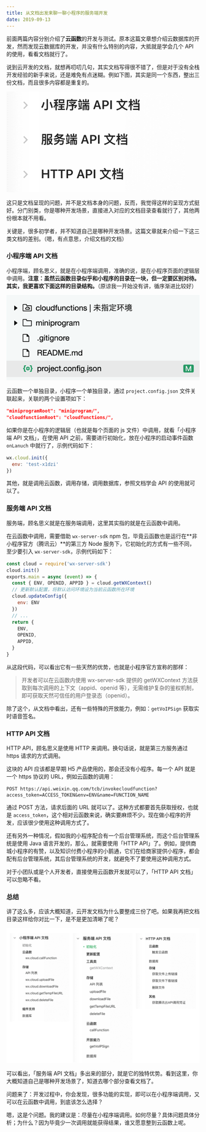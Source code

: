 ```yaml
---
title: 从文档出发来聊一聊小程序的服务端开发
date: 2019-09-13
---
```


前面两篇内容分别介绍了**云函数**的开发与测试。原本这篇文章想介绍云数据库的开发，然而发现云数据库的开发，并没有什么特别的内容，大抵就是学会几个 API 的使用，看看文档就行了。

说到云开发的文档，就想再叨叨几句，其实文档写得很不错了，但是对于没有全栈开发经验的新手来说，还是难免有点迷糊。例如下图，其实是同一个东西，整出三份文档，而且很多内容都是重复的。

![](/image/collections/miniprogram/2019-09-12-15-28-28.png)

这只是文档呈现的问题，并不是文档本身的问题，反而，我觉得这样的呈现方式挺好。分门别类，你是哪种开发场景，直接进入对应的文档目录查看就行了，其他两份根本就不用看。

关键是，很多初学者，并不知道自己是哪种开发场景。这篇文章就来介绍一下这三类文档的差别。（嗯，有点意思，介绍文档的文档）

### 小程序端 API 文档
小程序端，顾名思义，就是在小程序端调用，准确的说，是在小程序页面的逻辑层中调用。**注意：虽然云函数目录似乎和小程序的目录在一块，但一定要区别对待。其实，我更喜欢下面这样的目录结构。**（原谅我一开始没有讲，循序渐进比较好）

![](/image/collections/miniprogram/2019-09-12-16-10-48.png)

云函数一个单独目录，小程序一个单独目录，通过 `project.config.json` 文件关联起来，关联的两个设置项如下：

```json
"miniprogramRoot": "miniprogram/",
"cloudfunctionRoot": "cloudfunctions/",
```

如果你是在小程序的逻辑层（也就是每个页面的 js 文件）中调用，就看「小程序端 API 文档」，在使用 API 之前，需要进行初始化，放在小程序的启动事件函数 `onLanuch` 中就行了，示例代码如下：

```js
wx.cloud.init({
  env: 'test-x1dzi'
})
```

其他，就是调用云函数，调用存储，调用数据库，参照文档学会 API 的使用就可以了。

### 服务端 API 文档
服务端，顾名思义就是在服务端调用，这里其实指的就是在云函数中调用。

在云函数中调用，需要借助 `wx-server-sdk` npm 包，毕竟云函数也是运行在**非小程序官方（腾讯云）**的第三方 Node 服务下，它初始化的方式有一些不同，至少要引入 `wx-server-sdk`，示例代码如下：

```js
const cloud = require('wx-server-sdk')
cloud.init()
exports.main = async (event) => {
  const { ENV, OPENID, APPID } = cloud.getWXContext()
  // 更新默认配置，将默认访问环境设为当前云函数所在环境
  cloud.updateConfig({
    env: ENV
  })
  // ...
  return {
    ENV,
    OPENID,
    APPID,
  }
}
```

从这段代码，可以看出它有一些天然的优势，也就是小程序官方宣称的那样：

> 开发者可以在云函数内使用 wx-server-sdk 提供的 getWXContext 方法获取到每次调用的上下文（appid、openid 等），无需维护复杂的鉴权机制，即可获取天然可信任的用户登录态（openid）。

除了这个，从文档中看出，还有一些特殊的开放能力，例如：`getVoIPSign` 获取实时语音签名。

### HTTP API 文档
HTTP API，顾名思义是使用 HTTP 来调用。换句话说，就是第三方服务通过 https 请求的方式调用。

这块的 API 应该都是早期 H5 产品使用的，那会还没有小程序。每一个 API 就是一个 https 协议的 URL，例如云函数的调用：

```
POST https://api.weixin.qq.com/tcb/invokecloudfunction?access_token=ACCESS_TOKEN&env=ENV&name=FUNCTION_NAME
```

通过 POST 方法，请求后面的 URL 就可以了。这种方式都要首先获取授权，也就是 `access_token`，这个相对云函数来说，确实要麻烦不少。现在做小程序的开发，应该很少使用这种调用方式了。

还有另外一种情况，假如我的小程序配合有一个后台管理系统，而这个后台管理系统是使用 Java 语言开发的，那么，就需要使用「HTTP API」了。例如，提供商城小程序的有赞，以及知识付费小程序的小鹅通，它们在给商家提供小程序，都会配有后台管理系统，其后台管理系统的开发，就避免不了要使用这种调用方式。 

对于小团队或是个人开发者，直接使用云函数开发就可以了，「HTTP API 文档」可以忽略不看。

### 总结
讲了这么多，应该大概知道，云开发文档为什么要整成三份了吧。如果我再把文档目录这样给你对比一下，是不是更加清晰了呢？

![](/image/collections/miniprogram/2019-09-12-16-01-06.png)

可以看出，「服务端 API 文档」多出来的部分，就是它的独特优势。看到这里，你大概知道自己是哪种开发场景了，知道去哪个部分查看文档了。

问题来了：开发过程中，你会发现，很多功能的实现，即可以在小程序端调用，又可以在云函数中调用，到底该怎么选择？

嗯，这是个问题。我的建议是：尽量在小程序端调用。如何尽量？具体问题具体分析；为什么？因为毕竟少一次调用就能获得结果，谁又愿意整到云函数上呢。



